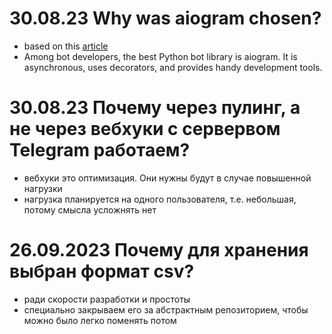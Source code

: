 # 30.08.23 Why was aiogram chosen?
- based on this [article](https://habr.com/ru/articles/543676/)
- Among bot developers, the best Python bot library is aiogram. It is asynchronous, uses decorators, and provides handy development tools.

# 30.08.23 Почему через пулинг, а не через вебхуки с сервервом Telegram работаем?
- вебхуки это оптимизация. Они нужны будут в случае повышенной нагрузки
- нагрузка планируется на одного пользователя, т.е. небольшая, потому смысла усложнять нет

# 26.09.2023 Почему для хранения выбран формат csv?
- ради скорости разработки и простоты
- специально закрываем его за абстрактным репозиторием, чтобы можно было легко поменять потом
